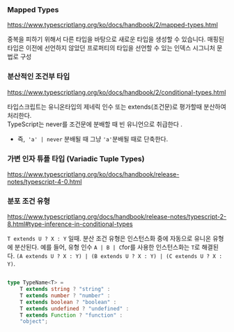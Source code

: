 ### Mapped Types
https://www.typescriptlang.org/ko/docs/handbook/2/mapped-types.html

중복을 피하기 위해서 다른 타입을 바탕으로 새로운 타입을 생성할 수 있습니다.
매핑된 타입은 이전에 선언하지 않았던 프로퍼티의 타입을 선언할 수 있는 인덱스 시그니처 문법로 구성

### 분산적인 조건부 타입
https://www.typescriptlang.org/ko/docs/handbook/2/conditional-types.html

타입스크립트는 유니온타입의 제네릭 인수 또는 extends(조건문)로 평가할때 분산하여 처리한다.  
TypeScript는 never를 조건문에 분배할 때 빈 유니언으로 취급한다 .
- 즉,` 'a' | never` 분배될 때 그냥 `'a'`분배될 때로 단축한다.

### 가변 인자 튜플 타입 (Variadic Tuple Types)
https://www.typescriptlang.org/ko/docs/handbook/release-notes/typescript-4-0.html

### 분포 조건 유형
https://www.typescriptlang.org/docs/handbook/release-notes/typescript-2-8.html#type-inference-in-conditional-types

`T extends U ? X : Y` 일때. 분산 조건 유형은 인스턴스화 중에 자동으로 유니온 유형에 분산된다. 예를 들어, 유형 인수 `A | B | C`for를 사용한 인스턴스화는 `T`로 해결된다. `(A extends U ? X : Y) | (B extends U ? X : Y) | (C extends U ? X : Y)`.

``` ts

type TypeName<T> =
    T extends string ? "string" :
    T extends number ? "number" :
    T extends boolean ? "boolean" :
    T extends undefined ? "undefined" :
    T extends Function ? "function" :
    "object";
```